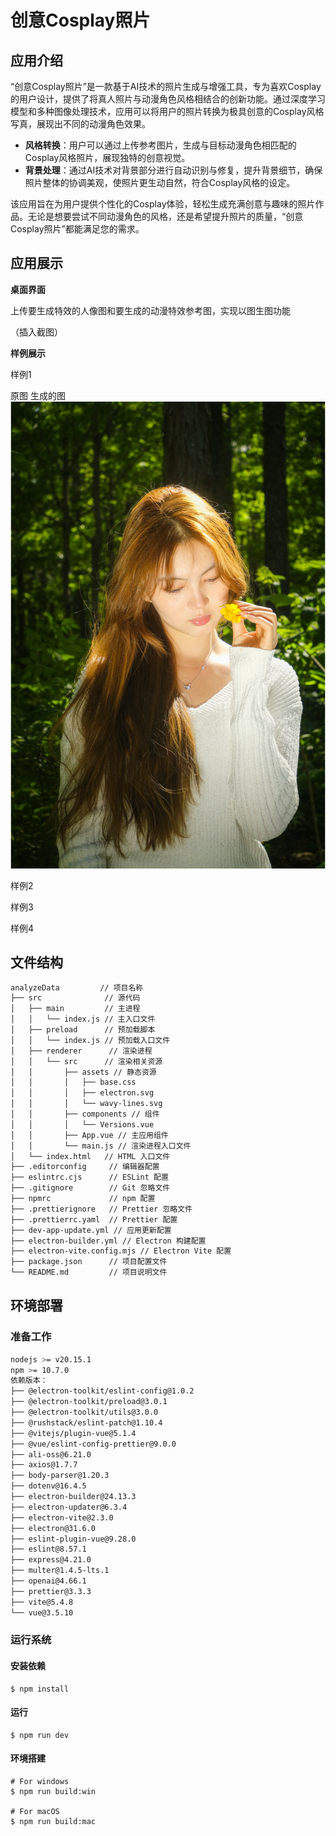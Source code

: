# 创意Cosplay照片

## 应用介绍

“创意Cosplay照片”是一款基于AI技术的照片生成与增强工具，专为喜欢Cosplay的用户设计，提供了将真人照片与动漫角色风格相结合的创新功能。通过深度学习模型和多种图像处理技术，应用可以将用户的照片转换为极具创意的Cosplay风格写真，展现出不同的动漫角色效果。

- **风格转换**：用户可以通过上传参考图片，生成与目标动漫角色相匹配的Cosplay风格照片，展现独特的创意视觉。
- **背景处理**：通过AI技术对背景部分进行自动识别与修复，提升背景细节，确保照片整体的协调美观，使照片更生动自然，符合Cosplay风格的设定。

该应用旨在为用户提供个性化的Cosplay体验，轻松生成充满创意与趣味的照片作品。无论是想要尝试不同动漫角色的风格，还是希望提升照片的质量，“创意Cosplay照片”都能满足您的需求。

## 应用展示

  **桌面界面**

上传要生成特效的人像图和要生成的动漫特效参考图，实现以图生图功能

（插入截图）

**样例展示**

样例1

原图 生成的图
![3b3dfa81e5a83fa19a519f448f7ea94](picture\3b3dfa81e5a83fa19a519f448f7ea94.png)


样例2



样例3



样例4



 

## 文件结构

```bash
analyzeData         // 项目名称
├── src              // 源代码
│   ├── main         // 主进程
│   │   └── index.js // 主入口文件
│   ├── preload      // 预加载脚本
│   │   └── index.js // 预加载入口文件
│   ├── renderer      // 渲染进程
│   │   └── src      // 渲染相关资源
│   │       ├── assets // 静态资源
│   │       │   ├── base.css
│   │       │   ├── electron.svg
│   │       │   └── wavy-lines.svg
│   │       ├── components // 组件
│   │       │   └── Versions.vue
│   │       ├── App.vue // 主应用组件
│   │       └── main.js // 渲染进程入口文件
│   └── index.html   // HTML 入口文件
├── .editorconfig     // 编辑器配置
├── eslintrc.cjs      // ESLint 配置
├── .gitignore        // Git 忽略文件
├── npmrc             // npm 配置
├── .prettierignore   // Prettier 忽略文件
├── .prettierrc.yaml  // Prettier 配置
├── dev-app-update.yml // 应用更新配置
├── electron-builder.yml // Electron 构建配置
├── electron-vite.config.mjs // Electron Vite 配置
├── package.json      // 项目配置文件
└── README.md         // 项目说明文件

```

## 环境部署

### 准备工作

```bash
nodejs >= v20.15.1
npm >= 10.7.0
依赖版本：
├── @electron-toolkit/eslint-config@1.0.2
├── @electron-toolkit/preload@3.0.1
├── @electron-toolkit/utils@3.0.0
├── @rushstack/eslint-patch@1.10.4
├── @vitejs/plugin-vue@5.1.4
├── @vue/eslint-config-prettier@9.0.0
├── ali-oss@6.21.0
├── axios@1.7.7
├── body-parser@1.20.3
├── dotenv@16.4.5
├── electron-builder@24.13.3
├── electron-updater@6.3.4
├── electron-vite@2.3.0
├── electron@31.6.0
├── eslint-plugin-vue@9.28.0
├── eslint@8.57.1
├── express@4.21.0
├── multer@1.4.5-lts.1
├── openai@4.66.1
├── prettier@3.3.3
├── vite@5.4.8
└── vue@3.5.10
```

### 运行系统

#### 安装依赖

```
$ npm install
```

#### 运行

```
$ npm run dev
```

#### 环境搭建

```
# For windows
$ npm run build:win

# For macOS
$ npm run build:mac
```
